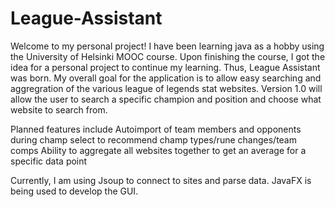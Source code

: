# League-Assistant

Welcome to my personal project! I have been learning java as a hobby using the University of Helsinki MOOC course. Upon finishing the course, I got the idea for a personal project to continue my learning. Thus, League Assistant was born. My overall goal for the application is to allow easy searching and aggregration of the various league of legends stat websites. Version 1.0 will allow the user to search a specific champion and position and choose what website to search from. 

Planned features include 
  Autoimport of team members and opponents during champ select to recommend champ types/rune changes/team comps
  Ability to aggregate all websites together to get an average for a specific data point
  
  
  
  Currently, I am using Jsoup to connect to sites and parse data. JavaFX is being used to develop the GUI.
